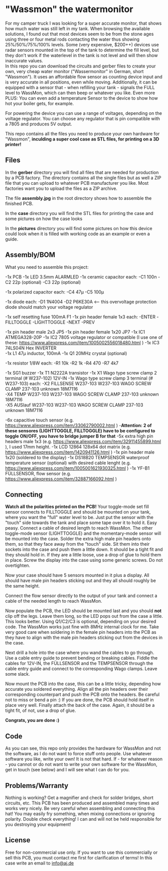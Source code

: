 # "Wassmon" the watermonitor

For my camper truck I was looking for a super accurate monitor, that shows how much water was still left in my tank. When browsing the available solutions, I found out that most devices seem to be from the stone ages using three or four metal rods contacting the water thus showing 25%/50%/75%/100% levels. 
Some (very expensive, $200++) devices use radar sensors mounted in the top of the tank to determine the fill level, but they don't work if the waterlevel in the tank is not level and will then show inaccurate values.  
In this repo you can download the circuits and gerber files to create your own, very cheap water monitor ("Wassermonitor" in German, short "Wassmon").
It uses an affordable flow sensor as counting device input and is very accurate in all positions, even while moving. Additionally, it can be equipped with a sensor that - when refilling your tank - signals the FULL level to WassMon, which can then beep or whatever you like.
Even more PLUS: You can even add a temperature Sensor to the device to show how hot your boiler gets, for example.

For powering the device you can use a range of voltages, depending on the voltage regulator. You can choose any regulator that is pin compatible with a 7805 and produces 5V output.

This repo contains all the files you need to produce your own hardware for "Wassmon", **inculding a super cool case as STL files, for printing on a 3D printer!** 

## Files
In the **gerber** directory you will find all files that are needed for production by a PCB factory. The directory contains all the single files but as well a ZIP file that you can upload to whatever PCB manufacturer you like. Most factories want you to upload the files as a ZIP archive.

The file **assembly.jpg** in the root directory shows how to assemble the finished PCB.

In the **case** directory you will find the STL files for printing the case and some pictures on how the case looks

In the **pictures** directory you will find some pictures on how this device could look when it is filled with working code as an example or even a guide.

## Assembly/BOM
What you need to assemble this project:

-1x PCB
-1x LED 3.5mm ALARMLED
-1x ceramic capacitor each:
-C1          100n
-C2          22p (optional)
-C3          22p (optional)

-1x polarized capacitor each:
-C4          47µ
-C5          100µ

-1x diode each:
-D1          1N4004
-D2          P6KE30A <-- this overvoltage protection diode should match your voltage regulator

-1x self resetting fuse 100mA F1
-1x pin header female 1x3 each:
-ENTER
-FILLTOGGLE
-LIGHTTOGGLE
-NEXT
-PREV

-1x pin header male 2x3 JP5
-1x pin header female 1x20 JP7
-1x IC1         ATMEGA328-20P
-1x IC2         7805 voltage regulator or compatible (I use one of these: https://www.aliexpress.com/item/1005002556018480.html )
-1x IC3         74LS04N Hex INVERTER                                                                     
-1x L1          47µ inductor, 100mA
-1x Q1          20MHz crystal (optional)

-1x resistor 1/8W each:
-R1          10k
-R2          1k
-R4          470
-R7          4k7

-1x SG1         buzzer
-1x T1          N2222A transistor
-1x X1 Wago type screw clamp 2 terminal (# W237-102) 12V-IN
-1x Wago type screw clamp 3 terminal (# W237-103) each:
-X2          FILLSENSE     W237-103        W237-103     WAGO SCREW CLAMP                                     237-103 unknown    18M7116  
-X4          TEMP          W237-103        W237-103     WAGO SCREW CLAMP                                     237-103 unknown    18M7116  
-X5          AUSlauf       W237-103        W237-103     WAGO SCREW CLAMP                                     237-103 unknown    18M7116  

-6x capacitive touch sensor (e.g. https://www.aliexpress.com/item/33062790002.html )
-**Attention: 2 of these sensores (LIGHTTOGGLE, FILLTOGGLE) have to be configured to toggle ON/OFF, you have to bridge jumper B for that**
-5x extra high pin headers male 1x3 (e.g. https://www.aliexpress.com/item/32911455899.html ), I used 17mm height.
-1x LCD 12864 128x64 dot matrix (e.g. https://www.aliexpress.com/item/1420941126.html )
-1x pin header male 1x20 (soldered to the display)
-1x DS18B20 TEMPSENSOR waterproof temperature sensor (optional) with desired cable lenght (e.g. https://www.aliexpress.com/item/1005001621930325.html )
-1x YF-B1 FÜLLSENSOR, flow sensor (e.g. https://www.aliexpress.com/item/32887166092.html )

## Connecting
**Watch all the polarities printed on the PCB!**
Your toggle-mode set fill sensor connects to FILLTOGGLE and should be mounted on your tank, where you want the "full" water level to be. Just put the sensor with the "touch" side towards the tank and place some tape over it to hold it. Easy peasy. Connect a cable of desired length to reach WassMon.
The other toggle-mode sensor (LIGHTTOGGLE) and the momentary-mode sensor will be mounted into the case. Solder the extra high male pin headers onto them, so that they face away from the "touch" side. Sit them into their sockets into the case and push them a little down. It should be a tight fit and they should hold in. If they are a little loose, use a drop of glue to hold them in place.
Screw the display into the case using some generic screws. Do not overtighten.

Now your case should have 5 sensors mounted in it plus a display. All should have male pin headers sticking out and they all should roughly be the same height.

Connect the flow sensor directly to the output of your tank and connect a cable of the needed length to reach WassMon.

Now populate the PCB, the LED should be mounted last and you should **not** clip off the legs. Leave them long, so the LED pops out from the case a little. This looks better. Using Q1/C2/C3 is optional, depending on your desired code. The WassMon works just fine with 8MHz internal clock for me.
Take very good care when soldering in the female pin headers into the PCB as they have to align with the male pin headers sticking out from the devices in the case.

Next drill a hole into the case where you wand the cables to go through. Use a cable entry guide to prevent bending or breaking cables.
Fiddle the cables for 12V-IN, the FÜLLSENSOR and the TEMPSENSOR through the cable entry guide and connect to the corresponding Wago clamps. Leave some slack.

Now mount the PCB into the case, this can be a little tricky, depending how accurate you soldered everything. Align all the pin headers over their corresponding counterpart and push the PCB onto the headers. Be careful not to miss or bend a pin :)
If you are done, the PCB should hold itself in place very well. Finally attach the back of the case. Again, it should be a tight fit, of not, use a drop of glue.

**Congrats, you are done :)**

## Code
As you can see, this repo only provides the hardware for WassMon and not the software, as I do not want to force stuff onto people. Use whatever software you like, write your own! It is not that hard. If - for whatever reason - you cannot or do not want to write your own software for the WassMon, get in touch (see below) and I will see what I can do for you.

## Problems/Warranty
Nothing is working? Get a magnifier and check for solder bridges, short circuits, etc. This PCB has been produced and assembled many times and works very nicely. Be very careful when assembling and connecting this hat! You may easily fry something, when mixing connections or ignoring polarity. Double check everything! I can and will not be held responsible for you destroying your equipment!

## License
Free for non-commercial use only. If you want to use this commercially or sell this PCB, you must contact me first for clarification of terms! In this case write an email to info@aj.de
